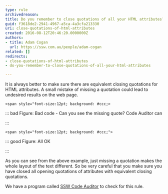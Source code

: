 ```yaml
---
type: rule
archivedreason: 
title: Do you remember to close quotations of all your HTML attributes?
guid: f3618de2-2941-4967-a5ca-4a3cfa213330
uri: close-quotations-of-html-attributes
created: 2016-08-12T20:46:20.0000000Z
authors:
- title: Adam Cogan
  url: https://ssw.com.au/people/adam-cogan
related: []
redirects:
- close-quotations-of-html-attributes
- do-you-remember-to-close-quotations-of-all-your-html-attributes

---
```


It is always better to make sure there are equivalent closing quotations for HTML attributes. A small mistake of missing a quotation could lead to undesired results on the web page.

<!--endintro-->





```
<span style="font-size:12pt; background: #ccc;>
```




::: bad
Figure: Bad code - Can you see the missing quote? Code Auditor can


:::



```
<span style="font-size:12pt; background: #ccc;">
```




::: good
Figure: All OK

:::

As you can see from the above example, just missing a quotation makes the whole layout of the text different. So be very careful that you make sure you have closed all opening quotations of attributes with equivalent closing quotations.

We have a program called [SSW Code Auditor](https&#58;//www.ssw.com.au/ssw/codeauditor/) to check for this rule.
